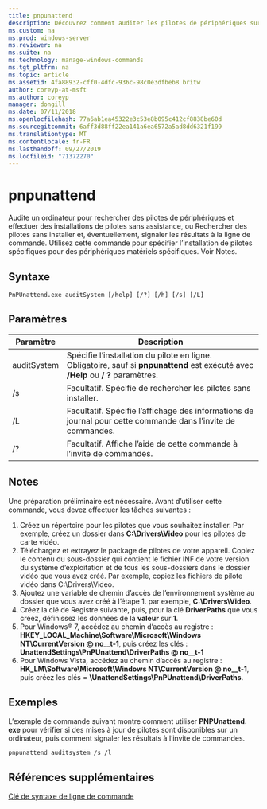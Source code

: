 ```yaml
---
title: pnpunattend
description: Découvrez comment auditer les pilotes de périphériques sur un ordinateur, ainsi que pour effectuer des installations de pilote en mode silencieux.
ms.custom: na
ms.prod: windows-server
ms.reviewer: na
ms.suite: na
ms.technology: manage-windows-commands
ms.tgt_pltfrm: na
ms.topic: article
ms.assetid: 4fa88932-cff0-4dfc-936c-98c0e3dfbeb8 britw
author: coreyp-at-msft
ms.author: coreyp
manager: dongill
ms.date: 07/11/2018
ms.openlocfilehash: 77a6ab1ea45322e3c53e8b095c412cf8838be60d
ms.sourcegitcommit: 6aff3d88ff22ea141a6ea6572a5ad8dd6321f199
ms.translationtype: MT
ms.contentlocale: fr-FR
ms.lasthandoff: 09/27/2019
ms.locfileid: "71372270"
---
```

# <a name="pnpunattend"></a>pnpunattend

Audite un ordinateur pour rechercher des pilotes de périphériques et effectuer des installations de pilotes sans assistance, ou Rechercher des pilotes sans installer et, éventuellement, signaler les résultats à la ligne de commande. Utilisez cette commande pour spécifier l’installation de pilotes spécifiques pour des périphériques matériels spécifiques. Voir Notes.

## <a name="syntax"></a>Syntaxe

```
PnPUnattend.exe auditSystem [/help] [/?] [/h] [/s] [/L]
```

## <a name="parameters"></a>Paramètres

|Paramètre|Description|
|---------|-----------|
|auditSystem|Spécifie l’installation du pilote en ligne.</br>Obligatoire, sauf si **pnpunattend** est exécuté avec **/Help** ou **/ ?** paramètres.|
|/s|Facultatif. Spécifie de rechercher les pilotes sans installer.|
|/L|Facultatif. Spécifie l’affichage des informations de journal pour cette commande dans l’invite de commandes.|
|/?|Facultatif. Affiche l’aide de cette commande à l’invite de commandes.|

## <a name="remarks"></a>Notes

Une préparation préliminaire est nécessaire. Avant d’utiliser cette commande, vous devez effectuer les tâches suivantes :

1. Créez un répertoire pour les pilotes que vous souhaitez installer. Par exemple, créez un dossier dans **C:\Drivers\Video** pour les pilotes de carte vidéo.
2. Téléchargez et extrayez le package de pilotes de votre appareil. Copiez le contenu du sous-dossier qui contient le fichier INF de votre version du système d’exploitation et de tous les sous-dossiers dans le dossier vidéo que vous avez créé. Par exemple, copiez les fichiers de pilote vidéo dans C:\Drivers\Video.
3. Ajoutez une variable de chemin d’accès de l’environnement système au dossier que vous avez créé à l’étape 1. par exemple, **C:\Drivers\Video**.
4. Créez la clé de Registre suivante, puis, pour la clé **DriverPaths** que vous créez, définissez les données de la **valeur** sur **1**.
5. Pour Windows® 7, accédez au chemin d’accès au registre : **HKEY_LOCAL_Machine\Software\Microsoft\Windows NT\CurrentVersion @ no__t-1**, puis créez les clés : **UnattendSettings\PnPUnattend\DriverPaths @ no__t-1**
6. Pour Windows Vista, accédez au chemin d’accès au registre : **HK_LM\Software\Microsoft\Windows NT\CurrentVersion @ no__t-1**, puis créez les clés = **\UnattendSettings\PnPUnattend\DriverPaths**.

## <a name="examples"></a>Exemples

L’exemple de commande suivant montre comment utiliser **PNPUnattend. exe** pour vérifier si des mises à jour de pilotes sont disponibles sur un ordinateur, puis comment signaler les résultats à l’invite de commandes.

```
pnpunattend auditsystem /s /l 
```

## <a name="additional-references"></a>Références supplémentaires

[Clé de syntaxe de ligne de commande](command-line-syntax-key.md)